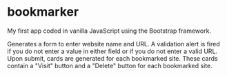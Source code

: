# bookmarker
My first app coded in vanilla JavaScript using the Bootstrap framework.

Generates a form to enter website name and URL. A validation alert is fired if you do not enter a value in either field or if you do not enter a valid URL. Upon submit, cards are generated for each bookmarked site. These cards contain a "Visit" button and a "Delete" button for each bookmarked site.
